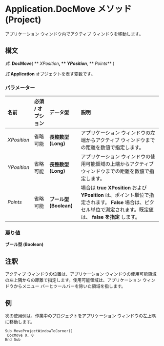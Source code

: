 
# Application.DocMove メソッド (Project)

アプリケーション ウィンドウ内でアクティブ ウィンドウを移動します。


## 構文

 _式_. **DocMove**( ** _XPosition_**, ** _YPosition_**, ** _Points_** )

 _式_ **Application** オブジェクトを表す変数です。


### パラメーター



|**名前**|**必須 / オプション**|**データ型**|**説明**|
|:-----|:-----|:-----|:-----|
| _XPosition_|省略可能|**長整数型 (Long)**|アプリケーション ウィンドウの左端からアクティブ ウィンドウまでの距離を数値で指定します。|
| _YPosition_|省略可能|**長整数型 (Long)**|アプリケーション ウィンドウの使用可能領域の上端からアクティブ ウィンドウまでの距離を数値で指定します。|
| _Points_|省略可能|**ブール型 (Boolean)**|場合は **true** **XPosition** および **YPosition** は、ポイント単位で指定されます。 **False** 場合は、ピクセル単位で測定されます。既定値は、 **false を指定** します。|

### 戻り値

 **ブール型 (Boolean)**


## 注釈

アクティブ ウィンドウの位置は、アプリケーション ウィンドウの使用可能領域の左上隅からの距離で指定します。使用可能領域は、アプリケーション ウィンドウからメニュー バーとツールバーを除いた領域を指します。


## 例

次の使用例は、作業中のプロジェクトをアプリケーション ウィンドウの左上隅に移動します。


```
Sub MoveProjectWindowToCorner() 
 DocMove 0, 0 
End Sub
```

